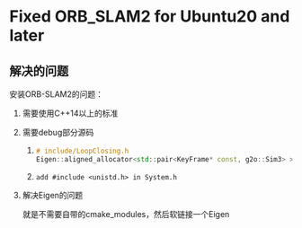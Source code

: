 # Fixed ORB_SLAM2 for Ubuntu20 and later
## 解决的问题
安装ORB-SLAM2的问题：

1. 需要使用C++14以上的标准

2. 需要debug部分源码

   1. ```cpp
      # include/LoopClosing.h
      Eigen::aligned_allocator<std::pair<KeyFrame* const, g2o::Sim3> > > KeyFrameAndPose;
      ```

   2. `add #include <unistd.h> in System.h`

3. 解决Eigen的问题

   就是不需要自带的cmake_modules，然后软链接一个Eigen


